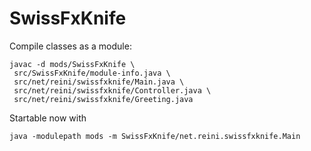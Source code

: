SwissFxKnife
============

Compile classes as a module:

```
javac -d mods/SwissFxKnife \
 src/SwissFxKnife/module-info.java \
 src/net/reini/swissfxknife/Main.java \
 src/net/reini/swissfxknife/Controller.java \
 src/net/reini/swissfxknife/Greeting.java
```

 Startable now with

```
java -modulepath mods -m SwissFxKnife/net.reini.swissfxknife.Main
```
